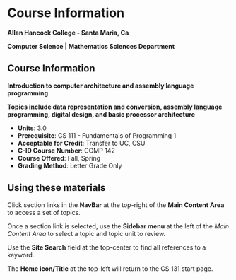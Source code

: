 # Course Information

**Allan Hancock College - Santa Maria, Ca**

**Computer Science | Mathematics Sciences Department**

## Course Information

**Introduction to computer architecture and assembly language programming**

**Topics include data representation and conversion, assembly language programming, digital design, and basic processor architecture**

* **Units**: 3.0
* **Prerequisite**: CS 111 - Fundamentals of Programming 1
* **Acceptable for Credit**: Transfer to UC, CSU
* **C-ID Course Number**: COMP 142
* **Course Offered**: Fall, Spring
* **Grading Method**: Letter Grade Only

## Using these materials

Click section links in the **NavBar** at the top-right of the **Main Content Area** to access a set of topics.

Once a section link is selected, use the **Sidebar menu** at the left of the *Main Content Area* to select a topic and topic unit to review.

Use the **Site Search** field at the top-center to find all references to a keyword.

The **Home icon/Title** at the top-left will return to the CS 131 start page.
